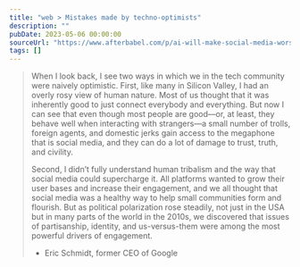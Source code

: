 ```yaml
---
title: "web > Mistakes made by techno-optimists"
description: ""
pubDate: 2023-05-06 00:00:00
sourceUrl: "https://www.afterbabel.com/p/ai-will-make-social-media-worse"
tags: []
---
```


> When I look back, I see two ways in which we in the tech community were naively optimistic. First, like many in Silicon Valley, I had an overly rosy view of human nature. Most of us thought that it was inherently good to just connect everybody and everything. But now I can see that even though most people are good––or, at least, they behave well when interacting with strangers––a small number of trolls, foreign agents, and domestic jerks gain access to the megaphone that is social media, and they can do a lot of damage to trust, truth, and civility. 
>
> Second, I didn’t fully understand human tribalism and the way that social media could supercharge it. All platforms wanted to grow their user bases and increase their engagement, and we all thought that social media was a healthy way to help small communities form and flourish. But as political polarization rose steadily, not just in the USA but in many parts of the world in the 2010s, we discovered that issues of partisanship, identity, and us-versus-them were among the most powerful drivers of engagement. 
>
> - Eric Schmidt, former CEO of Google